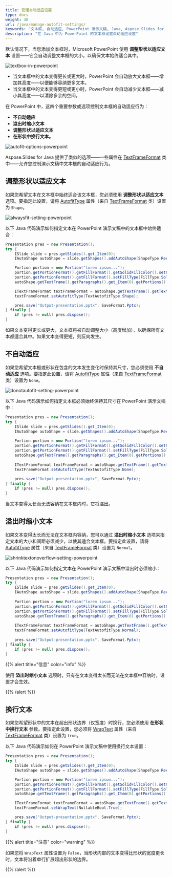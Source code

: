 ```yaml
---
title: 管理自动适应设置
type: docs
weight: 30
url: /java/manage-autofit-settings/
keywords: "文本框, 自动适应, PowerPoint 演示文稿, Java, Aspose.Slides for Java"
description: "在 Java 中为 PowerPoint 的文本框设置自动适应设置"
---
```


默认情况下，当您添加文本框时，Microsoft PowerPoint 使用 **调整形状以适应文本** 设置——它会自动调整文本框的大小，以确保文本始终适合其中。

![textbox-in-powerpoint](textbox-in-powerpoint.png)

* 当文本框中的文本变得更长或更大时，PowerPoint 会自动放大文本框——增加其高度——以便能够容纳更多文本。
* 当文本框中的文本变得更短或更小时，PowerPoint 会自动减少文本框——减小其高度——以清除多余的空间。

在 PowerPoint 中，这四个重要参数或选项控制文本框的自动适应行为：

* **不自动适应**
* **溢出时缩小文本**
* **调整形状以适应文本**
* **在形状中换行文本。**

![autofit-options-powerpoint](autofit-options-powerpoint.png)

Aspose.Slides for Java 提供了类似的选项——一些属性在 [TextFrameFormat](https://reference.aspose.com/slides/java/com.aspose.slides/TextFrameFormat) 类中——允许您控制演示文稿中文本框的自动适应行为。

## **调整形状以适应文本**

如果您希望文本在文本框中始终适合该文本框，您必须使用 **调整形状以适应文本** 选项。要指定此设置，请将 [AutofitType](https://reference.aspose.com/slides/java/com.aspose.slides/TextFrameFormat#getAutofitType--) 属性（来自 [TextFrameFormat](https://reference.aspose.com/slides/java/com.aspose.slides/TextFrameFormat) 类）设置为 `Shape`。

![alwaysfit-setting-powerpoint](alwaysfit-setting-powerpoint.png)

以下 Java 代码演示如何指定文本在 PowerPoint 演示文稿中的文本框中始终适合：

```java
Presentation pres = new Presentation();
try {
    ISlide slide = pres.getSlides().get_Item(0);
    IAutoShape autoShape = slide.getShapes().addAutoShape(ShapeType.Rectangle, 30, 30, 350, 100);

    Portion portion = new Portion("lorem ipsum...");
    portion.getPortionFormat().getFillFormat().getSolidFillColor().setColor(Color.BLACK);
    portion.getPortionFormat().getFillFormat().setFillType(FillType.Solid);
    autoShape.getTextFrame().getParagraphs().get_Item(0).getPortions().add(portion);

    ITextFrameFormat textFrameFormat = autoShape.getTextFrame().getTextFrameFormat();
    textFrameFormat.setAutofitType(TextAutofitType.Shape);

    pres.save("Output-presentation.pptx", SaveFormat.Pptx);
} finally {
    if (pres != null) pres.dispose();
}
```

如果文本变得更长或更大，文本框将被自动调整大小（高度增加），以确保所有文本都适合其中。如果文本变得更短，则反向发生。

## **不自动适应**

如果您希望文本框或形状在包含的文本发生变化时保持其尺寸，您必须使用 **不自动适应** 选项。要指定此设置，请将 [AutofitType](https://reference.aspose.com/slides/java/com.aspose.slides/TextFrameFormat#getAutofitType--) 属性（来自 [TextFrameFormat](https://reference.aspose.com/slides/java/com.aspose.slides/TextFrameFormat) 类）设置为 `None`。

![donotautofit-setting-powerpoint](donotautofit-setting-powerpoint.png)

以下 Java 代码演示如何指定文本框必须始终保持其尺寸在 PowerPoint 演示文稿中：

```java
Presentation pres = new Presentation();
try {
    ISlide slide = pres.getSlides().get_Item(0);
    IAutoShape autoShape = slide.getShapes().addAutoShape(ShapeType.Rectangle, 30, 30, 350, 100);
	
    Portion portion = new Portion("lorem ipsum...");
    portion.getPortionFormat().getFillFormat().getSolidFillColor().setColor(Color.BLACK);
    portion.getPortionFormat().getFillFormat().setFillType(FillType.Solid);
    autoShape.getTextFrame().getParagraphs().get_Item(0).getPortions().add(portion);
	
    ITextFrameFormat textFrameFormat = autoShape.getTextFrame().getTextFrameFormat();
    textFrameFormat.setAutofitType(TextAutofitType.None);
	
    pres.save("Output-presentation.pptx", SaveFormat.Pptx);
} finally {
    if (pres != null) pres.dispose();
}
```

当文本变得太长而无法容纳在文本框内时，它将溢出。

## **溢出时缩小文本**

如果文本变得太长而无法在文本框内容纳，您可以通过 **溢出时缩小文本** 选项来指定文本的大小和间距必须减少，以使其适合文本框。要指定此设置，请将 [AutofitType](https://reference.aspose.com/slides/java/com.aspose.slides/TextFrameFormat#getAutofitType--) 属性（来自 [TextFrameFormat](https://reference.aspose.com/slides/java/com.aspose.slides/TextFrameFormat) 类）设置为 `Normal`。

![shrinktextonoverflow-setting-powerpoint](shrinktextonoverflow-setting-powerpoint.png)

以下 Java 代码演示如何指定文本在 PowerPoint 演示文稿中溢出时必须缩小：

```java
Presentation pres = new Presentation();
try {
    ISlide slide = pres.getSlides().get_Item(0);
    IAutoShape autoShape = slide.getShapes().addAutoShape(ShapeType.Rectangle, 30, 30, 350, 100);
	
    Portion portion = new Portion("lorem ipsum...");
    portion.getPortionFormat().getFillFormat().getSolidFillColor().setColor(Color.BLACK);
    portion.getPortionFormat().getFillFormat().setFillType(FillType.Solid);
    autoShape.getTextFrame().getParagraphs().get_Item(0).getPortions().add(portion);
	
    ITextFrameFormat textFrameFormat = autoShape.getTextFrame().getTextFrameFormat();
    textFrameFormat.setAutofitType(TextAutofitType.Normal);
	
    pres.save("Output-presentation.pptx", SaveFormat.Pptx);
} finally {
    if (pres != null) pres.dispose();
}
```

{{% alert title="信息" color="info" %}}

使用 **溢出时缩小文本** 选项时，只有在文本变得太长而无法在文本框中容纳时，设置才会生效。

{{% /alert %}}

## **换行文本**

如果您希望形状中的文本在超出形状边界（仅宽度）时换行，您必须使用 **在形状中换行文本** 参数。要指定此设置，您必须将 [WrapText](https://reference.aspose.com/slides/java/com.aspose.slides/TextFrameFormat#getWrapText--) 属性（来自 [TextFrameFormat](https://reference.aspose.com/slides/java/com.aspose.slides/TextFrameFormat) 类）设置为 `true`。

以下 Java 代码演示如何在 PowerPoint 演示文稿中使用换行文本设置：

```java
Presentation pres = new Presentation();
try {
    ISlide slide = pres.getSlides().get_Item(0);
    IAutoShape autoShape = slide.getShapes().addAutoShape(ShapeType.Rectangle, 30, 30, 350, 100);

    Portion portion = new Portion("lorem ipsum...");
    portion.getPortionFormat().getFillFormat().getSolidFillColor().setColor(Color.BLACK);
    portion.getPortionFormat().getFillFormat().setFillType(FillType.Solid);
    autoShape.getTextFrame().getParagraphs().get_Item(0).getPortions().add(portion);

    ITextFrameFormat textFrameFormat = autoShape.getTextFrame().getTextFrameFormat();
    textFrameFormat.setWrapText(NullableBool.True);

    pres.save("Output-presentation.pptx", SaveFormat.Pptx);
} finally {
    if (pres != null) pres.dispose();
}
```

{{% alert title="注意" color="warning" %}} 

如果您将 `WrapText` 属性设置为 `False`，当形状内部的文本变得比形状的宽度更长时，文本将沿着单行扩展超出形状的边界。

{{% /alert %}}
